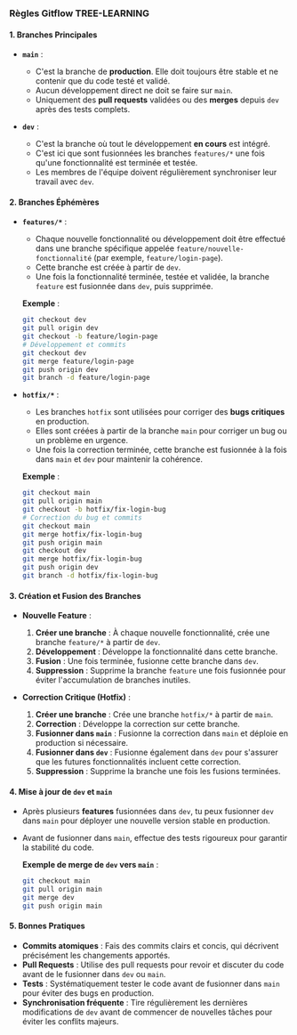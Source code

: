 ### Règles Gitflow TREE-LEARNING

#### 1. **Branches Principales**

- **`main`** : 
  - C'est la branche de **production**. Elle doit toujours être stable et ne contenir que du code testé et validé.
  - Aucun développement direct ne doit se faire sur `main`. 
  - Uniquement des **pull requests** validées ou des **merges** depuis `dev` après des tests complets.
  
- **`dev`** : 
  - C'est la branche où tout le développement **en cours** est intégré.
  - C'est ici que sont fusionnées les branches `features/*` une fois qu'une fonctionnalité est terminée et testée.
  - Les membres de l'équipe doivent régulièrement synchroniser leur travail avec `dev`.

#### 2. **Branches Éphémères**

- **`features/*`** : 
  - Chaque nouvelle fonctionnalité ou développement doit être effectué dans une branche spécifique appelée `feature/nouvelle-fonctionnalité` (par exemple, `feature/login-page`).
  - Cette branche est créée à partir de `dev`.
  - Une fois la fonctionnalité terminée, testée et validée, la branche `feature` est fusionnée dans `dev`, puis supprimée.
  
  **Exemple** :
  ```bash
  git checkout dev
  git pull origin dev
  git checkout -b feature/login-page
  # Développement et commits
  git checkout dev
  git merge feature/login-page
  git push origin dev
  git branch -d feature/login-page
  ```

- **`hotfix/*`** : 
  - Les branches `hotfix` sont utilisées pour corriger des **bugs critiques** en production.
  - Elles sont créées à partir de la branche `main` pour corriger un bug ou un problème en urgence.
  - Une fois la correction terminée, cette branche est fusionnée à la fois dans `main` et `dev` pour maintenir la cohérence.
  
  **Exemple** :
  ```bash
  git checkout main
  git pull origin main
  git checkout -b hotfix/fix-login-bug
  # Correction du bug et commits
  git checkout main
  git merge hotfix/fix-login-bug
  git push origin main
  git checkout dev
  git merge hotfix/fix-login-bug
  git push origin dev
  git branch -d hotfix/fix-login-bug
  ```

#### 3. **Création et Fusion des Branches**

- **Nouvelle Feature** :
  1. **Créer une branche** : À chaque nouvelle fonctionnalité, crée une branche `feature/*` à partir de `dev`.
  2. **Développement** : Développe la fonctionnalité dans cette branche.
  3. **Fusion** : Une fois terminée, fusionne cette branche dans `dev`.
  4. **Suppression** : Supprime la branche `feature` une fois fusionnée pour éviter l'accumulation de branches inutiles.

- **Correction Critique (Hotfix)** :
  1. **Créer une branche** : Crée une branche `hotfix/*` à partir de `main`.
  2. **Correction** : Développe la correction sur cette branche.
  3. **Fusionner dans `main`** : Fusionne la correction dans `main` et déploie en production si nécessaire.
  4. **Fusionner dans `dev`** : Fusionne également dans `dev` pour s'assurer que les futures fonctionnalités incluent cette correction.
  5. **Suppression** : Supprime la branche une fois les fusions terminées.

#### 4. **Mise à jour de `dev` et `main`**

- Après plusieurs **features** fusionnées dans `dev`, tu peux fusionner `dev` dans `main` pour déployer une nouvelle version stable en production.
- Avant de fusionner dans `main`, effectue des tests rigoureux pour garantir la stabilité du code.
  
  **Exemple de merge de `dev` vers `main`** :
  ```bash
  git checkout main
  git pull origin main
  git merge dev
  git push origin main
  ```

#### 5. **Bonnes Pratiques**

- **Commits atomiques** : Fais des commits clairs et concis, qui décrivent précisément les changements apportés.
- **Pull Requests** : Utilise des pull requests pour revoir et discuter du code avant de le fusionner dans `dev` ou `main`.
- **Tests** : Systématiquement tester le code avant de fusionner dans `main` pour éviter des bugs en production.
- **Synchronisation fréquente** : Tire régulièrement les dernières modifications de `dev` avant de commencer de nouvelles tâches pour éviter les conflits majeurs.
